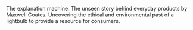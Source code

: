 The explanation machine.
The unseen story behind everyday products by Maxwell Coates.
Uncovering the ethical and environmental past of a lightbulb to provide a resource for consumers.
